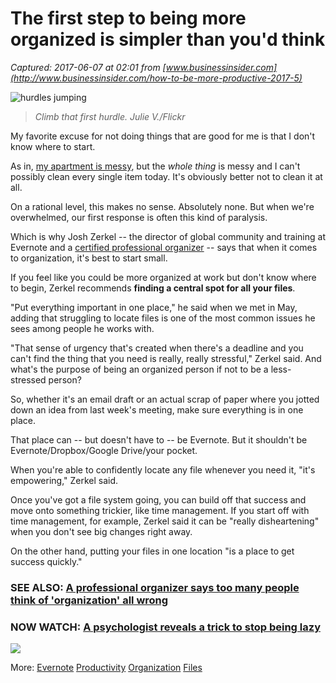 # The first step to being more organized is simpler than you'd think

_Captured: 2017-06-07 at 02:01 from [www.businessinsider.com](http://www.businessinsider.com/how-to-be-more-productive-2017-5)_

![hurdles jumping](http://static1.businessinsider.com/image/590a3cb0fcd8eb4c018b4cd5-843/463895185512820f599bb.jpg)

> _Climb that first hurdle. Julie V./Flickr_

My favorite excuse for not doing things that are good for me is that I don't know where to start.

As in, [ my apartment is messy](http://www.businessinsider.com/motivation-tricks-to-clean-your-house-2017-1), but the _whole thing_ is messy and I can't possibly clean every single item today. It's obviously better not to clean it at all.

On a rational level, this makes no sense. Absolutely none. But when we're overwhelmed, our first response is often this kind of paralysis.

Which is why Josh Zerkel -- the director of global community and training at Evernote and a [certified professional organizer](http://www.customlivingsolutions.com/) -- says that when it comes to organization, it's best to start small.

If you feel like you could be more organized at work but don't know where to begin, Zerkel recommends **finding a central spot for all your files**.

"Put everything important in one place," he said when we met in May, adding that struggling to locate files is one of the most common issues he sees among people he works with.

"That sense of urgency that's created when there's a deadline and you can't find the thing that you need is really, really stressful," Zerkel said. And what's the purpose of being an organized person if not to be a less-stressed person?

So, whether it's an email draft or an actual scrap of paper where you jotted down an idea from last week's meeting, make sure everything is in one place.

That place can -- but doesn't have to -- be Evernote. But it shouldn't be Evernote/Dropbox/Google Drive/your pocket.

When you're able to confidently locate any file whenever you need it, "it's empowering," Zerkel said.

Once you've got a file system going, you can build off that success and move onto something trickier, like time management. If you start off with time management, for example, Zerkel said it can be "really disheartening" when you don't see big changes right away.

On the other hand, putting your files in one location "is a place to get success quickly."

### SEE ALSO: [A professional organizer says too many people think of 'organization' all wrong](http://www.businessinsider.com/how-to-be-more-organized-2017-5)

### NOW WATCH: [A psychologist reveals a trick to stop being lazy](http://www.businessinsider.com/psychology-lazy-productivity-strategy-2016-11)

![](http://player.ooyala.com/static/v4/candidate/latest/skin-plugin/assets/images/loader_svg.svg)

More: [Evernote](http://www.businessinsider.com/category/evernote) [Productivity](http://www.businessinsider.com/category/productivity) [Organization](http://www.businessinsider.com/category/organization) [Files](http://www.businessinsider.com/category/files)
